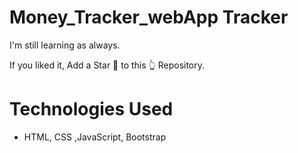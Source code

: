# Money_Tracker_webApp Tracker
I'm still learning as always. 

If you liked it, Add a Star 🌟 to this 👆 Repository.

<h1> Technologies Used</h1>

- HTML, CSS ,JavaScript, Bootstrap

